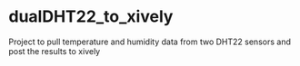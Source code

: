 dualDHT22_to_xively
===================

Project to pull temperature and humidity data from two DHT22 sensors and post the results to xively
